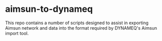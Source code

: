 # aimsun-to-dynameq
This repo contains a number of scripts designed to assist in exporting Aimsun network and data into the format required by DYNAMEQ's Aimsun import tool.
